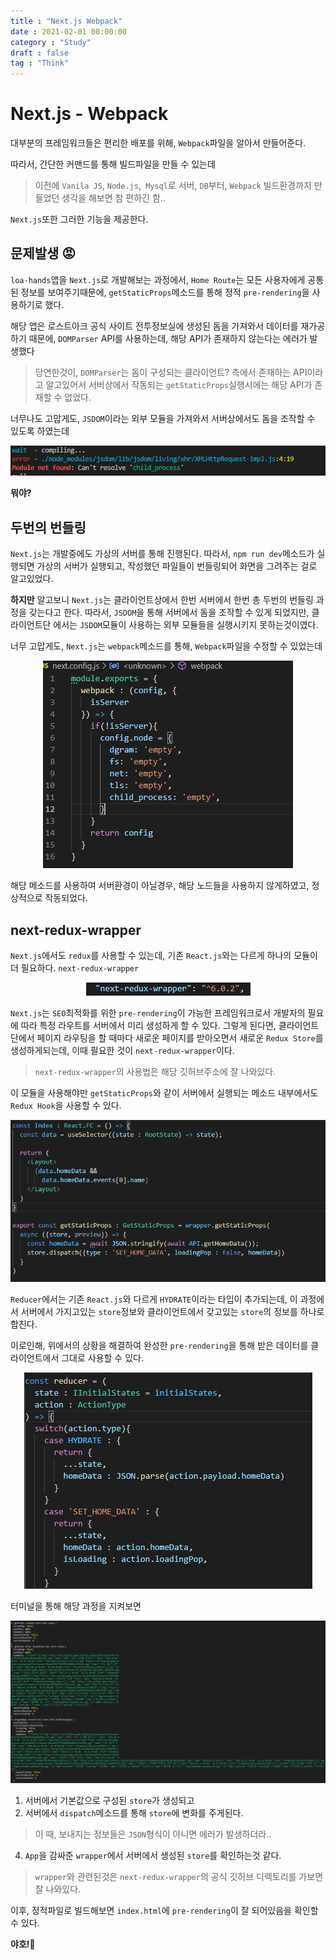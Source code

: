 ```yaml
---
title : "Next.js Webpack"
date : 2021-02-01 00:00:00
category : "Study"
draft : false
tag : "Think"
--- 
```


# Next.js - Webpack
대부분의 프레임워크들은 편리한 배포를 위해, `Webpack`파일을 알아서 만들어준다.

따라서, 간단한 커맨드를 통해 빌드파일을 만들 수 있는데
> 이전에 `Vanila JS`, `Node.js`,` Mysql`로 서버, `DB`부터, `Webpack` 빌드환경까지 만들었던 생각을 해보면 참 편하긴 함..

`Next.js`또한 그러한 기능을 제공한다.

## 문제발생 😡
`loa-hands`앱을 `Next.js`로 개발해보는 과정에서, `Home Route`는 모든 사용자에게 공통된 정보를 보여주기때문에, `getStaticProps`메소드를 통해 정적 `pre-rendering`을 사용하기로 했다.

해당 앱은 로스트아크 공식 사이트 전투정보실에 생성된 돔을 가져와서 데이터를 재가공하기 때문에, `DOMParser` API를 사용하는데, 해당 API가 존재하지 않는다는 에러가 발생했다
> 당연한것이, `DOMParser`는 돔이 구성되는 클라이언트? 측에서 존재하는 API이라고 알고있어서 서버상에서 작동되는 `getStaticProps`실행시에는 해당 API가 존재할 수 없었다.

너무나도 고맙게도, `JSDOM`이라는 외부 모듈을 가져와서 서버상에서도 돔을 조작할 수 있도록 하였는데

<div style="text-align : center">
  <img src="https://github.com/sangmin802/sangmin802.github.io/blob/main/img/2021/02/01/1.PNG?raw=true" alt="1">
</div>

**뭐야?**

## 두번의 번들링
`Next.js`는 개발중에도 가상의 서버를 통해 진행된다. 따라서, `npm run dev`메소드가 실행되면 가상의 서버가 실행되고, 작성했던 파일들이 번들링되어 화면을 그려주는 걸로 알고있었다.

**하지만** 알고보니 `Next.js`는 클라이언트상에서 한번 서버에서 한번 총 두번의 번들링 과정을 갖는다고 한다. 따라서, `JSDOM`을 통해 서버에서 돔을 조작할 수 있게 되었지만, 클라이언트단 에서는 `JSDOM`모듈이 사용하는 외부 모듈들을 실행시키지 못하는것이였다.

너무 고맙게도, `Next.js`는 `webpack`메소드를 통해, `Webpack`파일을 수정할 수 있었는데

<div style="text-align : center">
  <img src="https://github.com/sangmin802/sangmin802.github.io/blob/main/img/2021/02/01/2.PNG?raw=true" alt="2">
</div>

해당 메소드를 사용하여 서버환경이 아닐경우, 해당 노드들을 사용하지 않게하였고, 정상적으로 작동되었다.

## next-redux-wrapper
`Next.js`에서도 `redux`를 사용할 수 있는데, 기존 `React.js`와는 다르게 하나의 모듈이 더 필요하다. `next-redux-wrapper`

<div style="text-align : center">
  <img src="https://github.com/sangmin802/sangmin802.github.io/blob/main/img/2021/02/01/3.PNG?raw=true" alt="3">
</div>


`Next.js`는 `SEO`최적화를 위한 `pre-rendering`이 가능한 프레임워크로서 개발자의 필요에 따라 특정 라우트를 서버에서 미리 생성하게 할 수 있다. 그렇게 된다면, 클라이언트단에서 페이지 라우팅을 할 때마다 새로운 페이지를 받아오면서 새로운 `Redux Store`를 생성하게되는데, 이때 필요한 것이 `next-redux-wrapper`이다.
> `next-redux-wrapper`의 사용법은 해당 깃허브주소에 잘 나와있다.

이 모듈을 사용해야만 `getStaticProps`와 같이 서버에서 실행되는 메소드 내부에서도 `Redux Hook`을 사용할 수 있다.


<div style="text-align : center">
  <img src="https://github.com/sangmin802/sangmin802.github.io/blob/main/img/2021/02/01/4.PNG?raw=true" alt="4">
</div>

`Reducer`에서는 기존 `React.js`와 다르게 `HYDRATE`이라는 타입이 추가되는데, 이 과정에서 서버에서 가지고있는 `store`정보와 클라이언트에서 갖고있는 `store`의 정보를 하나로 합친다.

이로인해, 위에서의 상황을 해결하여 완성한 `pre-rendering`을 통해 받은 데이터를 클라이언트에서 그대로 사용할 수 있다.

<div style="text-align : center">
  <img src="https://github.com/sangmin802/sangmin802.github.io/blob/main/img/2021/02/01/5.PNG?raw=true" alt="5">
</div>

터미널을 통해 해당 과정을 지켜보면

<div style="text-align : center">
  <img src="https://github.com/sangmin802/sangmin802.github.io/blob/main/img/2021/02/01/6.PNG?raw=true" alt="6">
</div>

1. 서버에서 기본값으로 구성된 `store`가 생성되고
3. 서버에서 `dispatch`메소드를 통해 `store`에 변화를 주게된다.
> 이 때, 보내지는 정보들은 `JSON`형식이 아니면 에러가 발생하더라..
4. `App`을 감싸준 `wrapper`에서 서버에서 생성된 `store`를 확인하는것 같다.
> `wrapper`와 관련된것은 `next-redux-wrapper`의 공식 깃허브 디렉토리를 가보면 잘 나와있다.

이후, 정적파일로 빌드해보면 `index.html`에 `pre-rendering`이 잘 되어있음을 확인할 수 있다.



**야호!🥳**